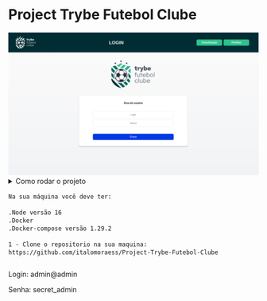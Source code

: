 # Project Trybe Futebol Clube

<img src="/imgs/Tela_Login.png">
<details>
    <summary>Como rodar o projeto</sumary>

    Na sua máquina você deve ter:

    .Node versão 16
    .Docker
    .Docker-compose versão 1.29.2
    
    1 - Clone o repositorio na sua maquina: https://github.com/italomoraess/Project-Trybe-Futebol-Clube
</details>
    


<p>Login: admin@admin </p>
<p>Senha: secret_admin </p>

